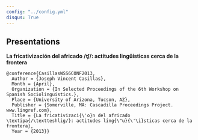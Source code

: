 ```yaml
---
config: "../config.yml"
disqus: True
---
```


## Presentations

__La fricativización del africado /ʧ/: actitudes lingüísticas cerca de la frontera__  

    @conference{CasillasWSS6CONF2013,
      Author = {Joseph Vincent Casillas},
      Month = {April},
      Organization = {In Selected Proceedings of the 6th Workshop on Spanish Sociolinguistics.},
      Place = {University of Arizona, Tucson, AZ},
      Publisher = {Somerville, MA: Cascadilla Proceedings Project. www.lingref.com},
      Title = {La fricativizaci{\'o}n del africado \textipa{/\textteshlig/}: actitudes ling{\"u}{\'\i}sticas cerca de la frontera},
      Year = {2013}}

